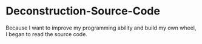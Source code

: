 # Deconstruction-Source-Code
Because I want to improve my programming ability and build my own wheel, I began to read the source code.
